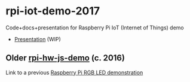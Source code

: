 # rpi-iot-demo-2017

Code+docs+presentation for Raspberry Pi IoT (Internet of Things) demo

 - [Presentation](http://idcrook.github.io/rpi-iot-demo-2017/presentation.html) (WIP)


## Older [rpi-hw-js-demo](https://github.com/idcrook/rpi-hw-js-demo) (c. 2016)

Link to a previous [Raspberry Pi RGB LED demonstration](https://github.com/idcrook/rpi-hw-js-demo)

